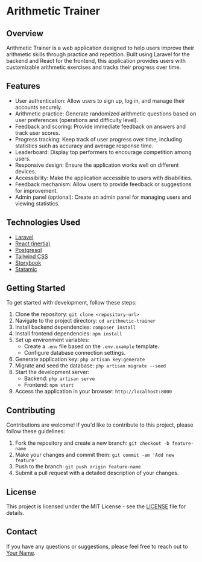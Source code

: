 <!-- template readme -->

# Arithmetic Trainer

## Overview

Arithmetic Trainer is a web application designed to help users improve their arithmetic skills through practice and repetition. Built using Laravel for the backend and React for the frontend, this application provides users with customizable arithmetic exercises and tracks their progress over time.

## Features

- User authentication: Allow users to sign up, log in, and manage their accounts securely.
- Arithmetic practice: Generate randomized arithmetic questions based on user preferences (operations and difficulty level).
- Feedback and scoring: Provide immediate feedback on answers and track user scores.
- Progress tracking: Keep track of user progress over time, including statistics such as accuracy and average response time.
- Leaderboard: Display top performers to encourage competition among users.
- Responsive design: Ensure the application works well on different devices.
- Accessibility: Make the application accessible to users with disabilities.
- Feedback mechanism: Allow users to provide feedback or suggestions for improvement.
- Admin panel (optional): Create an admin panel for managing users and viewing statistics.

## Technologies Used

- [Laravel](https://laravel.com/docs/11.x)
- [React (inertia)](https://inertiajs.com/)
- [Postgresql](https://www.postgresql.org/docs/)
- [Tailwind CSS](https://tailwindcss.com/docs/installation)
- [Storybook](https://storybook.js.org/docs/get-started)
- [Statamic](https://statamic.dev/installing)

## Getting Started

To get started with development, follow these steps:

1. Clone the repository: `git clone <repository-url>`
2. Navigate to the project directory: `cd arithmetic-trainer`
3. Install backend dependencies: `composer install`
4. Install frontend dependencies: `npm install`
5. Set up environment variables:
   - Create a `.env` file based on the `.env.example` template.
   - Configure database connection settings.
6. Generate application key: `php artisan key:generate`
7. Migrate and seed the database: `php artisan migrate --seed`
8. Start the development server:
   - Backend: `php artisan serve`
   - Frontend: `npm start`
9. Access the application in your browser: `http://localhost:8000`

## Contributing

Contributions are welcome! If you'd like to contribute to this project, please follow these guidelines:

1. Fork the repository and create a new branch: `git checkout -b feature-name`
2. Make your changes and commit them: `git commit -am 'Add new feature'`
3. Push to the branch: `git push origin feature-name`
4. Submit a pull request with a detailed description of your changes.

## License

This project is licensed under the MIT License - see the [LICENSE](LICENSE) file for details.

## Contact

If you have any questions or suggestions, please feel free to reach out to [Your Name](mailto:your-email@example.com).
